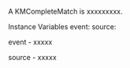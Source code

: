 A KMCompleteMatch is xxxxxxxxx.Instance Variables	event:		<Object>	source:		<Object>event	- xxxxxsource	- xxxxx